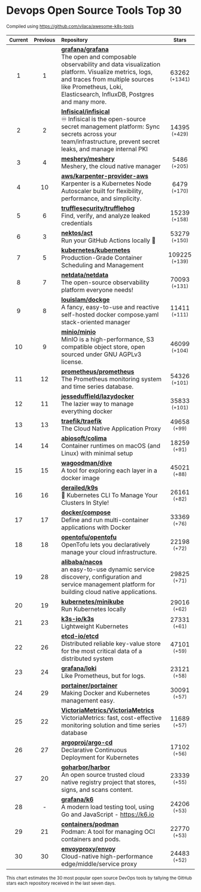 # Devops Open Source Tools Top 30
<sup>Compiled using https://github.com/vilaca/awesome-k8s-tools</sup>
<div align="center">

|<sub>Current</sub>|<sub>Previous</sub>|<sub>Repository</sub>|<sub>Stars</sub>|
|:---:|:---:|:---|:---:|
|1|1|[**grafana/grafana**](https://github.com/grafana/grafana)<br/>The open and composable observability and data visualization platform. Visualize metrics, logs, and traces from multiple sources like Prometheus, Loki, Elasticsearch, InfluxDB, Postgres and many more. |63262 <sup>(+1341)</sup>|
|2|2|[**Infisical/infisical**](https://github.com/Infisical/infisical)<br/>♾ Infisical is the open-source secret management platform: Sync secrets across your team/infrastructure, prevent secret leaks, and manage internal PKI|14395 <sup>(+429)</sup>|
|3|4|[**meshery/meshery**](https://github.com/meshery/meshery)<br/>Meshery, the cloud native manager|5486 <sup>(+205)</sup>|
|4|10|[**aws/karpenter-provider-aws**](https://github.com/aws/karpenter-provider-aws)<br/>Karpenter is a Kubernetes Node Autoscaler built for flexibility, performance, and simplicity.|6479 <sup>(+170)</sup>|
|5|6|[**trufflesecurity/trufflehog**](https://github.com/trufflesecurity/trufflehog)<br/>Find, verify, and analyze leaked credentials|15239 <sup>(+158)</sup>|
|6|3|[**nektos/act**](https://github.com/nektos/act)<br/>Run your GitHub Actions locally 🚀|53279 <sup>(+150)</sup>|
|7|5|[**kubernetes/kubernetes**](https://github.com/kubernetes/kubernetes)<br/>Production-Grade Container Scheduling and Management|109225 <sup>(+139)</sup>|
|8|7|[**netdata/netdata**](https://github.com/netdata/netdata)<br/>The open-source observability platform everyone needs!|70093 <sup>(+131)</sup>|
|9|8|[**louislam/dockge**](https://github.com/louislam/dockge)<br/>A fancy, easy-to-use and reactive self-hosted docker compose.yaml stack-oriented manager|11411 <sup>(+111)</sup>|
|10|9|[**minio/minio**](https://github.com/minio/minio)<br/>MinIO is a high-performance, S3 compatible object store, open sourced under GNU AGPLv3 license.|46099 <sup>(+104)</sup>|
|11|12|[**prometheus/prometheus**](https://github.com/prometheus/prometheus)<br/>The Prometheus monitoring system and time series database.|54326 <sup>(+101)</sup>|
|12|11|[**jesseduffield/lazydocker**](https://github.com/jesseduffield/lazydocker)<br/>The lazier way to manage everything docker|35833 <sup>(+101)</sup>|
|13|13|[**traefik/traefik**](https://github.com/traefik/traefik)<br/>The Cloud Native Application Proxy|49658 <sup>(+99)</sup>|
|14|14|[**abiosoft/colima**](https://github.com/abiosoft/colima)<br/>Container runtimes on macOS (and Linux) with minimal setup|18259 <sup>(+91)</sup>|
|15|15|[**wagoodman/dive**](https://github.com/wagoodman/dive)<br/>A tool for exploring each layer in a docker image|45021 <sup>(+88)</sup>|
|16|16|[**derailed/k9s**](https://github.com/derailed/k9s)<br/>🐶 Kubernetes CLI To Manage Your Clusters In Style!|26161 <sup>(+82)</sup>|
|17|17|[**docker/compose**](https://github.com/docker/compose)<br/>Define and run multi-container applications with Docker|33369 <sup>(+76)</sup>|
|18|18|[**opentofu/opentofu**](https://github.com/opentofu/opentofu)<br/>OpenTofu lets you declaratively manage your cloud infrastructure.|22198 <sup>(+72)</sup>|
|19|28|[**alibaba/nacos**](https://github.com/alibaba/nacos)<br/>an easy-to-use dynamic service discovery, configuration and service management platform for building cloud native applications.|29825 <sup>(+71)</sup>|
|20|19|[**kubernetes/minikube**](https://github.com/kubernetes/minikube)<br/>Run Kubernetes locally|29016 <sup>(+62)</sup>|
|21|23|[**k3s-io/k3s**](https://github.com/k3s-io/k3s)<br/>Lightweight Kubernetes|27331 <sup>(+61)</sup>|
|22|26|[**etcd-io/etcd**](https://github.com/etcd-io/etcd)<br/>Distributed reliable key-value store for the most critical data of a distributed system|47101 <sup>(+59)</sup>|
|23|24|[**grafana/loki**](https://github.com/grafana/loki)<br/>Like Prometheus, but for logs.|23121 <sup>(+58)</sup>|
|24|29|[**portainer/portainer**](https://github.com/portainer/portainer)<br/>Making Docker and Kubernetes management easy.|30091 <sup>(+57)</sup>|
|25|22|[**VictoriaMetrics/VictoriaMetrics**](https://github.com/VictoriaMetrics/VictoriaMetrics)<br/>VictoriaMetrics: fast, cost-effective monitoring solution and time series database|11689 <sup>(+57)</sup>|
|26|27|[**argoproj/argo-cd**](https://github.com/argoproj/argo-cd)<br/>Declarative Continuous Deployment for Kubernetes|17102 <sup>(+56)</sup>|
|27|20|[**goharbor/harbor**](https://github.com/goharbor/harbor)<br/>An open source trusted cloud native registry project that stores, signs, and scans content.|23339 <sup>(+55)</sup>|
|28|-|[**grafana/k6**](https://github.com/grafana/k6)<br/>A modern load testing tool, using Go and JavaScript - https://k6.io|24206 <sup>(+53)</sup>|
|29|21|[**containers/podman**](https://github.com/containers/podman)<br/>Podman: A tool for managing OCI containers and pods.|22770 <sup>(+53)</sup>|
|30|30|[**envoyproxy/envoy**](https://github.com/envoyproxy/envoy)<br/>Cloud-native high-performance edge/middle/service proxy|24483 <sup>(+52)</sup>|


</div>

<sub>This chart estimates the 30 most popular open source DevOps tools by tallying the GitHub stars each repository received in the last seven days.</sub>
